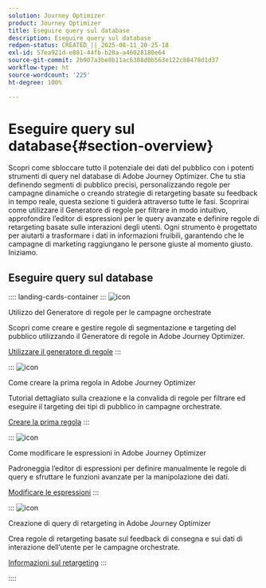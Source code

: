 ```yaml
---
solution: Journey Optimizer
product: Journey Optimizer
title: Eseguire query sul database
description: Eseguire query sul database
redpen-status: CREATED_||_2025-08-11_20-25-18
exl-id: 57ea921d-e881-44fb-b20a-a46028180e64
source-git-commit: 2b907a3be8b11ac6308d0b563e122c88478d1d37
workflow-type: ht
source-wordcount: '225'
ht-degree: 100%

---
```


# Eseguire query sul database{#section-overview}

Scopri come sbloccare tutto il potenziale dei dati del pubblico con i potenti strumenti di query nel database di Adobe Journey Optimizer. Che tu stia definendo segmenti di pubblico precisi, personalizzando regole per campagne dinamiche o creando strategie di retargeting basate su feedback in tempo reale, questa sezione ti guiderà attraverso tutte le fasi. Scoprirai come utilizzare il Generatore di regole per filtrare in modo intuitivo, approfondire l’editor di espressioni per le query avanzate e definire regole di retargeting basate sulle interazioni degli utenti. Ogni strumento è progettato per aiutarti a trasformare i dati in informazioni fruibili, garantendo che le campagne di marketing raggiungano le persone giuste al momento giusto. Iniziamo.

## Eseguire query sul database

:::: landing-cards-container
:::
![icon](https://cdn.experienceleague.adobe.com/icons/list-check.svg?lang=it)

Utilizzo del Generatore di regole per le campagne orchestrate

Scopri come creare e gestire regole di segmentazione e targeting del pubblico utilizzando il Generatore di regole in Adobe Journey Optimizer.

[Utilizzare il generatore di regole](../using/orchestrated/orchestrated-rule-builder.md)
:::

:::
![icon](https://cdn.experienceleague.adobe.com/icons/circle-play.svg?lang=it)

Come creare la prima regola in Adobe Journey Optimizer

Tutorial dettagliato sulla creazione e la convalida di regole per filtrare ed eseguire il targeting dei tipi di pubblico in campagne orchestrate.

[Creare la prima regola](../using/orchestrated/build-query.md)
:::

:::
![icon](https://cdn.experienceleague.adobe.com/icons/gear.svg?lang=it)

Come modificare le espressioni in Adobe Journey Optimizer

Padroneggia l’editor di espressioni per definire manualmente le regole di query e sfruttare le funzioni avanzate per la manipolazione dei dati.

[Modificare le espressioni](../using/orchestrated/edit-expressions.md)
:::

:::
![icon](https://cdn.experienceleague.adobe.com/icons/bullseye.svg?lang=it)

Creazione di query di retargeting in Adobe Journey Optimizer

Crea regole di retargeting basate sul feedback di consegna e sui dati di interazione dell’utente per le campagne orchestrate.

[Informazioni sul retargeting](../using/orchestrated/retarget.md)
:::

::::
